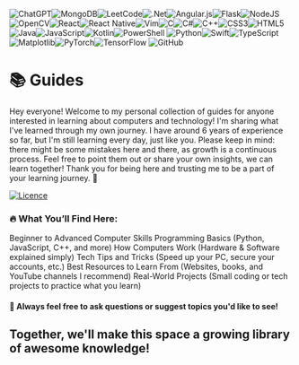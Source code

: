 ![ChatGPT](https://img.shields.io/badge/chatGPT-74aa9c?style=for-the-badge&logo=openai&logoColor=white)![MongoDB](https://img.shields.io/badge/MongoDB-%234ea94b.svg?style=for-the-badge&logo=mongodb&logoColor=white)![LeetCode](https://img.shields.io/badge/LeetCode-000000?style=for-the-badge&logo=LeetCode&logoColor=#d16c06)![.Net](https://img.shields.io/badge/.NET-5C2D91?style=for-the-badge&logo=.net&logoColor=white)![Angular.js](https://img.shields.io/badge/angular.js-%23E23237.svg?style=for-the-badge&logo=angularjs&logoColor=white)![Flask](https://img.shields.io/badge/flask-%23000.svg?style=for-the-badge&logo=flask&logoColor=white)![NodeJS](https://img.shields.io/badge/node.js-6DA55F?style=for-the-badge&logo=node.js&logoColor=white)![OpenCV](https://img.shields.io/badge/opencv-%23white.svg?style=for-the-badge&logo=opencv&logoColor=white)![React](https://img.shields.io/badge/react-%2320232a.svg?style=for-the-badge&logo=react&logoColor=%2361DAFB)![React Native](https://img.shields.io/badge/react_native-%2320232a.svg?style=for-the-badge&logo=react&logoColor=%2361DAFB)![Vim](https://img.shields.io/badge/VIM-%2311AB00.svg?style=for-the-badge&logo=vim&logoColor=white)![C](https://img.shields.io/badge/c-%2300599C.svg?style=for-the-badge&logo=c&logoColor=white)![C#](https://img.shields.io/badge/c%23-%23239120.svg?style=for-the-badge&logo=csharp&logoColor=white)![C++](https://img.shields.io/badge/c++-%2300599C.svg?style=for-the-badge&logo=c%2B%2B&logoColor=white)![CSS3](https://img.shields.io/badge/css3-%231572B6.svg?style=for-the-badge&logo=css3&logoColor=white)![HTML5](https://img.shields.io/badge/html5-%23E34F26.svg?style=for-the-badge&logo=html5&logoColor=white)![Java](https://img.shields.io/badge/java-%23ED8B00.svg?style=for-the-badge&logo=openjdk&logoColor=white)![JavaScript](https://img.shields.io/badge/javascript-%23323330.svg?style=for-the-badge&logo=javascript&logoColor=%23F7DF1E)![Kotlin](https://img.shields.io/badge/kotlin-%237F52FF.svg?style=for-the-badge&logo=kotlin&logoColor=white)![PowerShell](https://img.shields.io/badge/PowerShell-%235391FE.svg?style=for-the-badge&logo=powershell&logoColor=white)	![Python](https://img.shields.io/badge/python-3670A0?style=for-the-badge&logo=python&logoColor=ffdd54)![Swift](https://img.shields.io/badge/swift-F54A2A?style=for-the-badge&logo=swift&logoColor=white)![TypeScript](https://img.shields.io/badge/typescript-%23007ACC.svg?style=for-the-badge&logo=typescript&logoColor=white)![Matplotlib](https://img.shields.io/badge/Matplotlib-%23ffffff.svg?style=for-the-badge&logo=Matplotlib&logoColor=black)![PyTorch](https://img.shields.io/badge/PyTorch-%23EE4C2C.svg?style=for-the-badge&logo=PyTorch&logoColor=white)![TensorFlow](https://img.shields.io/badge/TensorFlow-%23FF6F00.svg?style=for-the-badge&logo=TensorFlow&logoColor=white)	![GitHub](https://img.shields.io/badge/github-%23121011.svg?style=for-the-badge&logo=github&logoColor=white)<br>
# 📚 Guides

Hey everyone!
Welcome to my personal collection of guides for anyone interested in learning about computers and technology!
I'm sharing what I've learned through my own journey. I have around 6 years of experience so far, but I'm still learning every day, just like you.
Please keep in mind: there might be some mistakes here and there, as growth is a continuous process.
Feel free to point them out or share your own insights, we can learn together!
Thank you for being here and trusting me to be a part of your learning journey. 🚀

[![Licence](https://img.shields.io/github/license/Ileriayo/markdown-badges?style=for-the-badge)](./LICENSE)

### 🔥 What You’ll Find Here:
Beginner to Advanced Computer Skills
Programming Basics (Python, JavaScript, C++, and more)
How Computers Work (Hardware & Software explained simply)
Tech Tips and Tricks (Speed up your PC, secure your accounts, etc.)
Best Resources to Learn From (Websites, books, and YouTube channels I recommend)
Real-World Projects (Small coding or tech projects to practice what you learn)

#### 💬 Always feel free to ask questions or suggest topics you'd like to see!
Together, we'll make this space a growing library of awesome knowledge!
---

